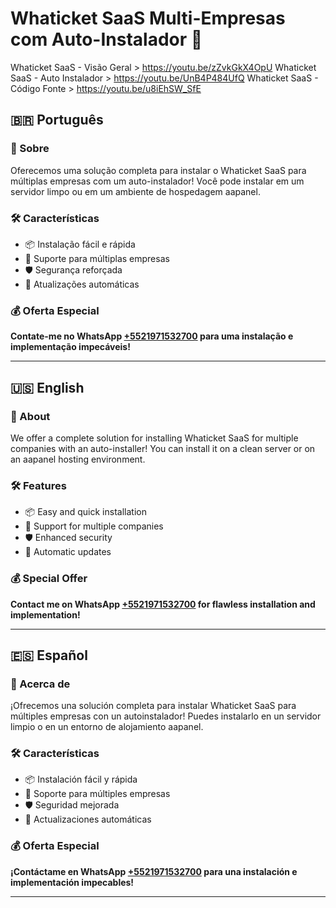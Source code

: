 # Whaticket SaaS Multi-Empresas com Auto-Instalador 🚀
Whaticket SaaS - Visão Geral > https://youtu.be/zZvkGkX4OpU
Whaticket SaaS - Auto Instalador > https://youtu.be/UnB4P484UfQ
Whaticket SaaS - Código Fonte > https://youtu.be/u8iEhSW_SfE

## 🇧🇷 Português

### 🌟 Sobre

Oferecemos uma solução completa para instalar o Whaticket SaaS para múltiplas empresas com um auto-instalador! Você pode instalar em um servidor limpo ou em um ambiente de hospedagem aapanel.

### 🛠️ Características

- 📦 Instalação fácil e rápida
- 🏢 Suporte para múltiplas empresas
- 🛡️ Segurança reforçada
- 🔄 Atualizações automáticas

### 💰 Oferta Especial

**Contate-me no WhatsApp [+5521971532700](https://wa.me/5521971532700) para uma instalação e implementação impecáveis!**

---

## 🇺🇸 English

### 🌟 About

We offer a complete solution for installing Whaticket SaaS for multiple companies with an auto-installer! You can install it on a clean server or on an aapanel hosting environment.

### 🛠️ Features

- 📦 Easy and quick installation
- 🏢 Support for multiple companies
- 🛡️ Enhanced security
- 🔄 Automatic updates

### 💰 Special Offer

**Contact me on WhatsApp [+5521971532700](https://wa.me/5521971532700) for flawless installation and implementation!**

---

## 🇪🇸 Español

### 🌟 Acerca de

¡Ofrecemos una solución completa para instalar Whaticket SaaS para múltiples empresas con un autoinstalador! Puedes instalarlo en un servidor limpio o en un entorno de alojamiento aapanel.

### 🛠️ Características

- 📦 Instalación fácil y rápida
- 🏢 Soporte para múltiples empresas
- 🛡️ Seguridad mejorada
- 🔄 Actualizaciones automáticas

### 💰 Oferta Especial

**¡Contáctame en WhatsApp [+5521971532700](https://wa.me/5521971532700) para una instalación e implementación impecables!**

---
